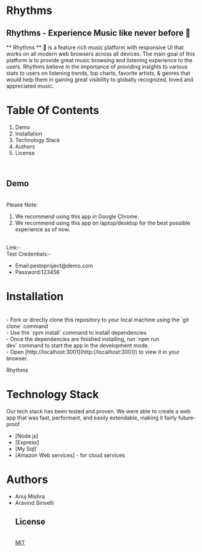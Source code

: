 # Rhythms
## Rhythms - Experience Music like never before 🎵
 


** Rhythms ** 🎵 is a feature rich music platform with responsive UI that works on all modern web browsers across all devices. The main goal of this platform is to provide great music browsing and listening experience to the users. Rhythms believe in the importance of providing insights to various stats to users on listening trends, top charts, favorite artists, & genres that would help them in gaining great visibility to globally recognized, loved and appreciated music.

# Table Of Contents
 <ol>
  <li>Demo</li>
  <li>Installation</li>
  <li>Technology Stack</li>
  <li>Authors</li>
  <li>License</li>
</ol>
<br>

## Demo

<br>
Please Note:

1.  We recommend using this app in Google Chrome.
2.  We recommend using this app on laptop/desktop for the best possible experience as of now.
<br>
Link:- <br>
Test Credentials:-<br>
<ul><li>Email:pestoproject@demo.com</li><li>Password:123456</li>
 </ul>


#  Installation   
<br>
-   Fork or directly clone this repository to your local machine using the `git clone` command <br>
-   Use the `npm install` command to install dependencies<br>
-   Once the dependencies are finished installing, run `npm run dev` command to start the app in the development mode.<br>
-   Open [http://localhost:3001](http://localhost:3001/) to view it in your browser.<br>

[](https://github.com/pesto-students/rhythms-player--frontend-team1_vatsalya)Rhythms <br>

# Technology Stack
Our tech stack has been tested and proven. We were able to create a web app that was fast, performant, and easily extendable, making it fairly future-proof

- [Node js] 
- [Express] 
- [My Sql] 
- [Amazon Web services] - for cloud services

# Authors
<ul><li>Anuj Mishra</li><li>Aravind Sirivelli</li>
  
## License 
  <br>
  <a href ="https://opensource.org/licenses/MIT">MIT</a>
  

  
